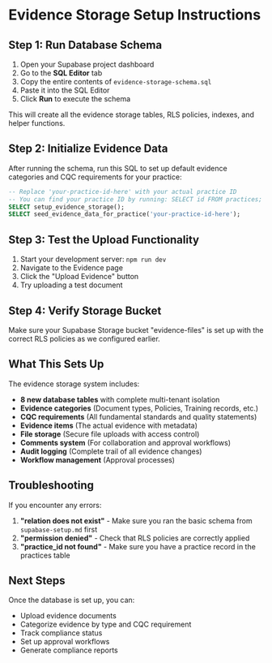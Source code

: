 # Evidence Storage Setup Instructions

## Step 1: Run Database Schema

1. Open your Supabase project dashboard
2. Go to the **SQL Editor** tab
3. Copy the entire contents of `evidence-storage-schema.sql` 
4. Paste it into the SQL Editor
5. Click **Run** to execute the schema

This will create all the evidence storage tables, RLS policies, indexes, and helper functions.

## Step 2: Initialize Evidence Data

After running the schema, run this SQL to set up default evidence categories and CQC requirements for your practice:

```sql
-- Replace 'your-practice-id-here' with your actual practice ID
-- You can find your practice ID by running: SELECT id FROM practices;
SELECT setup_evidence_storage();
SELECT seed_evidence_data_for_practice('your-practice-id-here');
```

## Step 3: Test the Upload Functionality

1. Start your development server: `npm run dev`
2. Navigate to the Evidence page
3. Click the "Upload Evidence" button
4. Try uploading a test document

## Step 4: Verify Storage Bucket

Make sure your Supabase Storage bucket "evidence-files" is set up with the correct RLS policies as we configured earlier.

## What This Sets Up

The evidence storage system includes:

- **8 new database tables** with complete multi-tenant isolation
- **Evidence categories** (Document types, Policies, Training records, etc.)
- **CQC requirements** (All fundamental standards and quality statements)
- **Evidence items** (The actual evidence with metadata)
- **File storage** (Secure file uploads with access control)
- **Comments system** (For collaboration and approval workflows)
- **Audit logging** (Complete trail of all evidence changes)
- **Workflow management** (Approval processes)

## Troubleshooting

If you encounter any errors:

1. **"relation does not exist"** - Make sure you ran the basic schema from `supabase-setup.md` first
2. **"permission denied"** - Check that RLS policies are correctly applied
3. **"practice_id not found"** - Make sure you have a practice record in the practices table

## Next Steps

Once the database is set up, you can:
- Upload evidence documents
- Categorize evidence by type and CQC requirement
- Track compliance status
- Set up approval workflows
- Generate compliance reports 